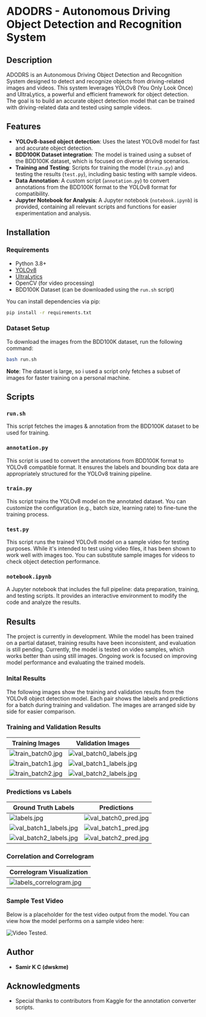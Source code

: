 # ADODRS - Autonomous Driving Object Detection and Recognition System

## Description

ADODRS is an Autonomous Driving Object Detection and Recognition System designed to detect and recognize objects from driving-related images and videos. This system leverages YOLOv8 (You Only Look Once) and UltraLytics, a powerful and efficient framework for object detection. The goal is to build an accurate object detection model that can be trained with driving-related data and tested using sample videos.

## Features

- **YOLOv8-based object detection**: Uses the latest YOLOv8 model for fast and accurate object detection.
- **BDD100K Dataset integration**: The model is trained using a subset of the BDD100K dataset, which is focused on diverse driving scenarios.
- **Training and Testing**: Scripts for training the model (`train.py`) and testing the results (`test.py`), including basic testing with sample videos.
- **Data Annotation**: A custom script (`annotation.py`) to convert annotations from the BDD100K format to the YOLOv8 format for compatibility.
- **Jupyter Notebook for Analysis**: A Jupyter notebook (`notebook.ipynb`) is provided, containing all relevant scripts and functions for easier experimentation and analysis.

## Installation

### Requirements

- Python 3.8+
- [YOLOv8](https://github.com/ultralytics/yolov8)
- [UltraLytics](https://github.com/ultralytics/yolov8)
- OpenCV (for video processing)
- BDD100K Dataset (can be downloaded using the `run.sh` script)

You can install dependencies via pip:

```bash
pip install -r requirements.txt
```

### Dataset Setup

To download the images from the BDD100K dataset, run the following command:

```bash
bash run.sh
```

**Note**: The dataset is large, so i used a script only fetches a subset of images for faster training on a personal machine.

## Scripts

### `run.sh`

This script fetches the images & annotation from the BDD100K dataset to be used for training.

### `annotation.py`

This script is used to convert the annotations from BDD100K format to YOLOv8 compatible format. It ensures the labels and bounding box data are appropriately structured for the YOLOv8 training pipeline.

### `train.py`

This script trains the YOLOv8 model on the annotated dataset. You can customize the configuration (e.g., batch size, learning rate) to fine-tune the training process.

### `test.py`

This script runs the trained YOLOv8 model on a sample video for testing purposes. While it's intended to test using video files, it has been shown to work well with images too. You can substitute sample images for videos to check object detection performance.

### `notebook.ipynb`

A Jupyter notebook that includes the full pipeline: data preparation, training, and testing scripts. It provides an interactive environment to modify the code and analyze the results.

## Results

The project is currently in development. While the model has been trained on a partial dataset, training results have been inconsistent, and evaluation is still pending. Currently, the model is tested on video samples, which works better than using still images. Ongoing work is focused on improving model performance and evaluating the trained models.

### Inital Results

The following images show the training and validation results from the YOLOv8 object detection model. Each pair shows the labels and predictions for a batch during training and validation. The images are arranged side by side for easier comparison.

### Training and Validation Results

| **Training Images**               | **Validation Images**            |
|-----------------------------------|----------------------------------|
| ![train_batch0.jpg](results/train6/train_batch0.jpg) | ![val_batch0_labels.jpg](results/train6/val_batch0_labels.jpg) |
| ![train_batch1.jpg](results/train6/train_batch1.jpg) | ![val_batch1_labels.jpg](results/train6/val_batch1_labels.jpg) |
| ![train_batch2.jpg](results/train6/train_batch2.jpg) | ![val_batch2_labels.jpg](results/train6/val_batch2_labels.jpg) |

### Predictions vs Labels

| **Ground Truth Labels**            | **Predictions**                  |
|-----------------------------------|-----------------------------------|
| ![labels.jpg](results/train6/labels.jpg)             | ![val_batch0_pred.jpg](results/train6/val_batch0_pred.jpg) |
| ![val_batch1_labels.jpg](results/train6/val_batch1_labels.jpg) | ![val_batch1_pred.jpg](results/train6/val_batch1_pred.jpg) |
| ![val_batch2_labels.jpg](results/train6/val_batch2_labels.jpg) | ![val_batch2_pred.jpg](results/train6/val_batch2_pred.jpg) |

### Correlation and Correlogram

| **Correlogram Visualization**     |
|-----------------------------------|
| ![labels_correlogram.jpg](results/train6/labels_correlogram.jpg) |

### Sample Test Video

Below is a placeholder for the test video output from the model. You can view how the model performs on a sample video here:

![Video Tested.](results/output.gif)

## Author

- **Samir K C (dwskme)**

## Acknowledgments

- Special thanks to contributors from Kaggle for the annotation converter scripts.
